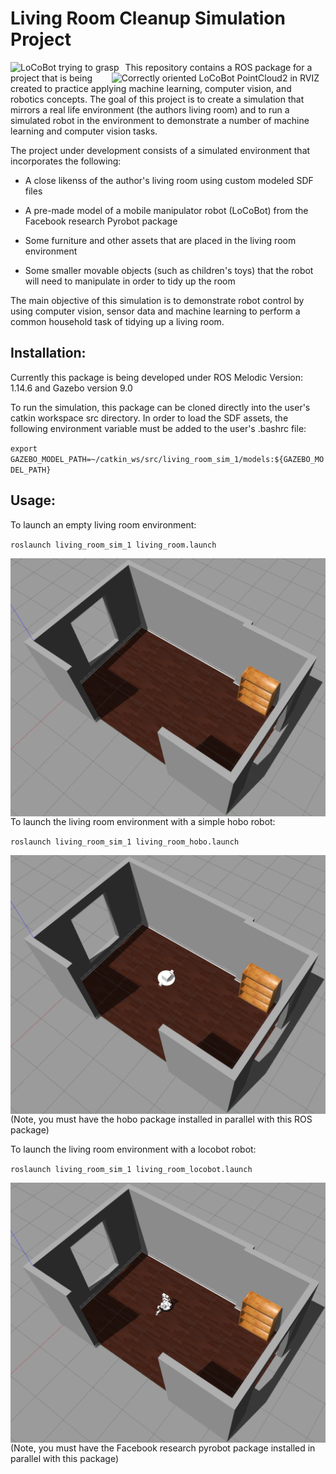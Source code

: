 # Living Room Cleanup Simulation Project 

<img src="robot_grasp.gif"
     alt="LoCoBot trying to grasp"
     style="float: left; margin-right: 10px;" /> 
<img src="robot_pointcloud.gif"
     alt="Correctly oriented LoCoBot PointCloud2 in RVIZ"
     style="float: right; margin-right: 10px;" /> 
      

This repository contains a ROS package for a project that is being created to practice applying machine learning, computer vision, and robotics concepts. The goal of this project is to create a simulation that mirrors a real life environment (the authors living room) and to run a simulated robot in the environment to demonstrate a number of machine learning and computer vision tasks. 

The project under development consists of a simulated environment that incorporates the following: 

* A close likenss of the author's living room using custom modeled SDF files

* A pre-made model of a mobile manipulator robot (LoCoBot) from the Facebook research Pyrobot package  

* Some furniture and other assets that are placed in the living room environment 

* Some smaller movable objects (such as children's toys) that the robot will need to manipulate in order to tidy up the room 

The main objective of this simulation is to demonstrate robot control by using computer vision, sensor data and machine learning to perform a common household task of tidying up a living room.      
 

## Installation: 

 

Currently this package is being developed under ROS Melodic Version: 1.14.6 and Gazebo version 9.0 

 

To run the simulation, this package can be cloned directly into the user's catkin workspace src directory. In order to load the SDF assets, the following environment variable must be added to the user's .bashrc file: 

 

`export GAZEBO_MODEL_PATH=~/catkin_ws/src/living_room_sim_1/models:${GAZEBO_MODEL_PATH}` 

 

## Usage: 

To launch an empty living room environment:

`roslaunch living_room_sim_1 living_room.launch`               

<img src="Empty_Living_Room.png"
     alt="Empty living room"
     style="float: left; margin-right: 10px;" />

To launch the living room environment with a simple hobo robot:

`roslaunch living_room_sim_1 living_room_hobo.launch`

<img src="Living_Room_With_HOBO_Bot.png"
     alt="living room with HOBO bot"
     style="float: left; margin-right: 10px;" />

(Note, you must have the hobo package installed in parallel with this ROS package)

To launch the living room environment with a locobot robot:

`roslaunch living_room_sim_1 living_room_locobot.launch`

<img src="Living_Room_With_LOCOBOT.png"
     alt="living room with locobot"
     style="float: left; margin-right: 10px;" />

(Note, you must have the Facebook research pyrobot package installed in parallel with this package)
